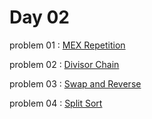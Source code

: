 # Day 02

problem 01 : [ MEX Repetition ](https://codeforces.com/contest/1863/problem/C)

problem 02 : [ Divisor Chain ](https://codeforces.com/contest/1864/problem/C)

problem 03 : [ Swap and Reverse ](https://codeforces.com/contest/1864/problem/B)

problem 04 : [ Split Sort ](https://codeforces.com/contest/1863/problem/B)
